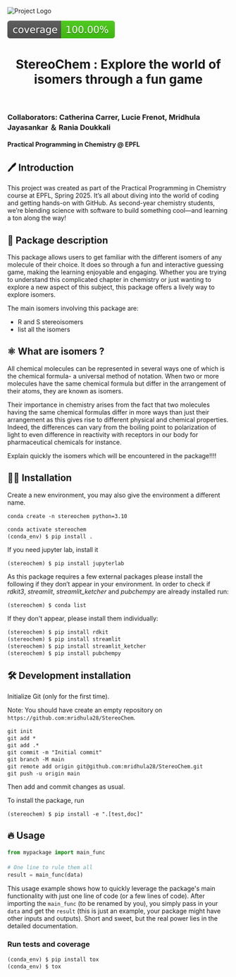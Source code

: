 ![Project Logo](assets/banner.png)

![Coverage Status](assets/coverage-badge.svg)

<h1 align="center">
StereoChem : Explore the world of isomers through a fun game 
</h1>

<br>

### Collaborators: Catherina Carrer, Lucie Frenot, Mridhula Jayasankar ＆ Rania Doukkali
#### Practical Programming in Chemistry @ EPFL

## 🖊 Introduction 

This project was created as part of the Practical Programming in Chemistry course at EPFL, Spring 2025. It’s all about diving into the world of coding and getting hands-on with GitHub. As second-year chemistry students, we’re blending science with software to build something cool—and learning a ton along the way!

## 📖 Package description 

This package allows users to get familiar with the different isomers of any molecule of their choice. It does so through a fun and interactive guessing game, making the learning enjoyable and engaging. Whether you are trying to understand this complicated chapter in chemistry or just wanting to explore a new aspect of this subject, this package offers a lively way to explore isomers. 

The main isomers involving this package are: 
-	R and S stereoisomers
- list all the isomers 

## ⚛ What are isomers ? 

All chemical molecules can be represented in several ways one of which is the chemical formula- a universal method of notation. When two or more molecules have the same chemical formula but differ in the arrangement of their atoms, they are known as isomers.

Their importance in chemistry arises from the fact that two molecules having the same chemical formulas differ in more ways than just their arrangement as this gives rise to different physical and chemical properties. Indeed, the differences can vary from the boiling point to polarization of light to even difference in reactivity with receptors in our body for pharmaceutical chemicals for instance. 

Explain quickly the isomers which will be encountered in the package!!!!

## 👩‍💻 Installation

Create a new environment, you may also give the environment a different name. 

```
conda create -n stereochem python=3.10 
```

```
conda activate stereochem
(conda_env) $ pip install .
```

If you need jupyter lab, install it 

```
(stereochem) $ pip install jupyterlab
```

As this package requires a few external packages please install the following if they don’t appear in your environment. In order to check if *rdkit3*, *streamlit*, *streamlit_ketcher* and *pubchempy* are already 
installed run:

```
(stereochem) $ conda list
```

If they don't appear, please install them individually: 

```
(stereochem) $ pip install rdkit 
(stereochem) $ pip install streamlit 
(stereochem) $ pip install streamlit_ketcher
(stereochem) $ pip install pubchempy 
```

## 🛠️ Development installation

Initialize Git (only for the first time). 

Note: You should have create an empty repository on `https://github.com:mridhula28/StereoChem`.

```
git init
git add * 
git add .*
git commit -m "Initial commit" 
git branch -M main
git remote add origin git@github.com:mridhula28/StereoChem.git 
git push -u origin main
```

Then add and commit changes as usual. 

To install the package, run

```
(stereochem) $ pip install -e ".[test,doc]"
```

## 🔥 Usage 

```python
from mypackage import main_func

# One line to rule them all
result = main_func(data)
```

This usage example shows how to quickly leverage the package's main functionality with just one line of code (or a few lines of code). 
After importing the `main_func` (to be renamed by you), you simply pass in your `data` and get the `result` (this is just an example, your package might have other inputs and outputs). 
Short and sweet, but the real power lies in the detailed documentation.

### Run tests and coverage

```
(conda_env) $ pip install tox
(conda_env) $ tox


